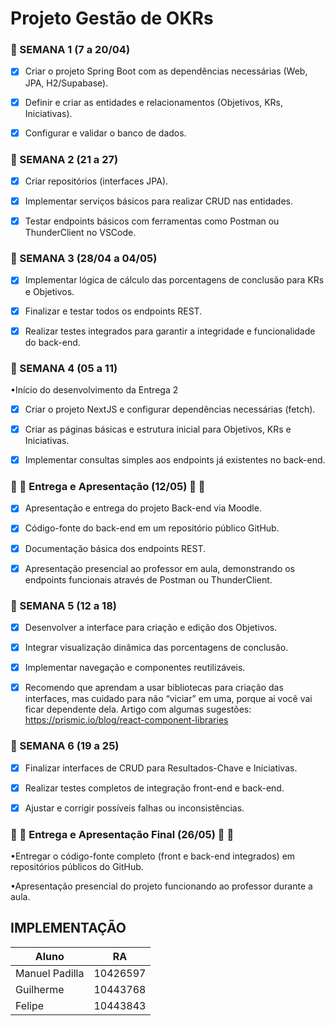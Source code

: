 # Projeto Gestão de OKRs



<h3>🪪 SEMANA 1 (7 a 20/04)</h3>

- [x] Criar o projeto Spring Boot com as dependências necessárias (Web, JPA, H2/Supabase).

- [x] Definir e criar as entidades e relacionamentos (Objetivos, KRs, Iniciativas).

- [x] Configurar e validar o banco de dados.





<h3>🪪 SEMANA 2 (21 a 27) </h3>

- [x] Criar repositórios (interfaces JPA).

- [x] Implementar serviços básicos para realizar CRUD nas entidades.

- [x] Testar endpoints básicos com ferramentas como Postman ou ThunderClient no VSCode.





<h3>🪪 SEMANA 3 (28/04 a 04/05)</h3>

- [x] Implementar lógica de cálculo das porcentagens de conclusão para KRs e Objetivos.

- [x] Finalizar e testar todos os endpoints REST.

- [x] Realizar testes integrados para garantir a integridade e funcionalidade do back-end.





<h3>🪪 SEMANA 4 (05 a 11)</h3>

•Início do desenvolvimento da Entrega 2

- [x] Criar o projeto NextJS e configurar dependências necessárias (fetch).

- [x] Criar as páginas básicas e estrutura inicial para Objetivos, KRs e Iniciativas.

- [x] Implementar consultas simples aos endpoints já existentes no back-end.





<h3>🪪 🪪 Entrega e Apresentação (12/05) 🪪 🪪</h3>

- [x] Apresentação e entrega do projeto Back-end via Moodle.

- [x] Código-fonte do back-end em um repositório público GitHub.

- [x] Documentação básica dos endpoints REST.

- [x] Apresentação presencial ao professor em aula, demonstrando os endpoints funcionais através de Postman ou ThunderClient.





<h3>🪪 SEMANA 5 (12 a 18)</h3>

- [x] Desenvolver a interface para criação e edição dos Objetivos.

- [x] Integrar visualização dinâmica das porcentagens de conclusão.

- [x] Implementar navegação e componentes reutilizáveis.

- [x] Recomendo que aprendam a usar bibliotecas para criação das interfaces, mas cuidado para não “viciar” em uma, porque  ai você vai ficar dependente dela. Artigo com algumas sugestões: https://prismic.io/blog/react-component-libraries





<h3>🪪 SEMANA 6 (19 a 25)</h3>

- [x] Finalizar interfaces de CRUD para Resultados-Chave e Iniciativas.

- [x] Realizar testes completos de integração front-end e back-end.

- [x] Ajustar e corrigir possíveis falhas ou inconsistências.





<h3>🪪 🪪 Entrega e Apresentação Final (26/05) 🪪 🪪</h3>

•Entregar o código-fonte completo (front e back-end integrados) em repositórios públicos do GitHub.

•Apresentação presencial do projeto funcionando ao professor durante a aula.

<h2>IMPLEMENTAÇÃO</h2>




| Aluno |  RA   |
|-------|-------|
|Manuel Padilla       |   10426597    |
|Guilherme       |  10443768     |
|Felipe       |   10443843    |
